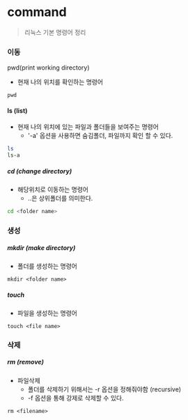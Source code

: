 # command

> 리눅스 기본 명령어 정리



### 이동

pwd(print working directory)

- 현재 나의 위치를 확인하는 명령어

```
pwd
```





#### ls (list)

- 현재 나의 위치에 있는 파일과 폴더들을 보여주는 명령어
  - '-a' 옵션을 사용하면 숨김폴더, 파일까지 확인 할 수 있다.

```bash
ls
ls-a
```



##### cd (change directory)

- 해당위치로 이동하는 명령어
  - ..은 상위폴더를 의미한다.

```bash
cd <folder name>
```





### 생성

##### mkdir (make directory)

- 폴더를 생성하는 명령어

```b
mkdir <folder name>
```



##### touch

- 파일을 생성하는 명령어

```b
touch <file name>
```



### 삭제

##### rm (remove)

- 파일삭제
  - 폴더를 삭제하기 위해서는 -r 옵션을 정해줘야함 (recursive)
  - -f 옵션을 통해 강제로 삭제할 수 있다.

```ba
rm <filename>
```


